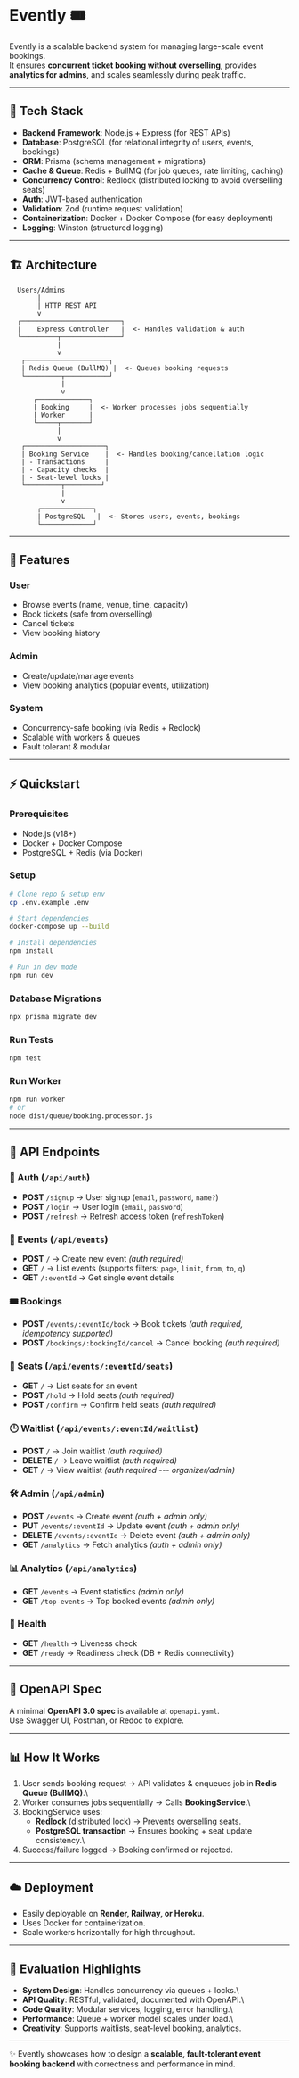 # Evently 🎟️

Evently is a scalable backend system for managing large-scale event
bookings.\
It ensures **concurrent ticket booking without overselling**, provides
**analytics for admins**, and scales seamlessly during peak traffic.

------------------------------------------------------------------------

## 🚀 Tech Stack

-   **Backend Framework**: Node.js + Express (for REST APIs)
-   **Database**: PostgreSQL (for relational integrity of users, events,
    bookings)
-   **ORM**: Prisma (schema management + migrations)
-   **Cache & Queue**: Redis + BullMQ (for job queues, rate limiting,
    caching)
-   **Concurrency Control**: Redlock (distributed locking to avoid
    overselling seats)
-   **Auth**: JWT-based authentication
-   **Validation**: Zod (runtime request validation)
-   **Containerization**: Docker + Docker Compose (for easy deployment)
-   **Logging**: Winston (structured logging)

------------------------------------------------------------------------

## 🏗️ Architecture

``` plaintext
  Users/Admins
       |
       | HTTP REST API
       v
  ┌─────────────────────────┐
  |    Express Controller   |  <- Handles validation & auth
  └─────────┬───────────────┘
            |
            v
   ┌─────────────────────┐
   | Redis Queue (BullMQ) |  <- Queues booking requests
   └─────────┬───────────┘
             |
             v
      ┌─────────────┐
      | Booking     |  <- Worker processes jobs sequentially
      | Worker      |
      └─────┬───────┘
            |
            v
   ┌────────────────────┐
   | Booking Service    |  <- Handles booking/cancellation logic
   | - Transactions     |
   | - Capacity checks  |
   | - Seat-level locks |
   └─────────┬─────────┘
             |
             v
       ┌─────────────┐
       | PostgreSQL   |  <- Stores users, events, bookings
       └─────────────┘
```

------------------------------------------------------------------------

## 📌 Features

### User

-   Browse events (name, venue, time, capacity)
-   Book tickets (safe from overselling)
-   Cancel tickets
-   View booking history

### Admin

-   Create/update/manage events
-   View booking analytics (popular events, utilization)

### System

-   Concurrency-safe booking (via Redis + Redlock)
-   Scalable with workers & queues
-   Fault tolerant & modular

------------------------------------------------------------------------

## ⚡ Quickstart

### Prerequisites

-   Node.js (v18+)
-   Docker + Docker Compose
-   PostgreSQL + Redis (via Docker)

### Setup

``` bash
# Clone repo & setup env
cp .env.example .env

# Start dependencies
docker-compose up --build

# Install dependencies
npm install

# Run in dev mode
npm run dev
```

### Database Migrations

``` bash
npx prisma migrate dev
```

### Run Tests

``` bash
npm test
```

### Run Worker

``` bash
npm run worker
# or
node dist/queue/booking.processor.js
```

------------------------------------------------------------------------

## 🔗 API Endpoints

### 🔑 Auth (`/api/auth`)

-   **POST** `/signup` → User signup (`email`, `password`, `name?`)
-   **POST** `/login` → User login (`email`, `password`)
-   **POST** `/refresh` → Refresh access token (`refreshToken`)

### 📅 Events (`/api/events`)

-   **POST** `/` → Create new event *(auth required)*
-   **GET** `/` → List events (supports filters: `page`, `limit`,
    `from`, `to`, `q`)
-   **GET** `/:eventId` → Get single event details

### 🎟️ Bookings

-   **POST** `/events/:eventId/book` → Book tickets *(auth required,
    idempotency supported)*
-   **POST** `/bookings/:bookingId/cancel` → Cancel booking *(auth
    required)*

### 💺 Seats (`/api/events/:eventId/seats`)

-   **GET** `/` → List seats for an event
-   **POST** `/hold` → Hold seats *(auth required)*
-   **POST** `/confirm` → Confirm held seats *(auth required)*

### 🕒 Waitlist (`/api/events/:eventId/waitlist`)

-   **POST** `/` → Join waitlist *(auth required)*
-   **DELETE** `/` → Leave waitlist *(auth required)*
-   **GET** `/` → View waitlist *(auth required --- organizer/admin)*

### 🛠️ Admin (`/api/admin`)

-   **POST** `/events` → Create event *(auth + admin only)*
-   **PUT** `/events/:eventId` → Update event *(auth + admin only)*
-   **DELETE** `/events/:eventId` → Delete event *(auth + admin only)*
-   **GET** `/analytics` → Fetch analytics *(auth + admin only)*

### 📊 Analytics (`/api/analytics`)

-   **GET** `/events` → Event statistics *(admin only)*
-   **GET** `/top-events` → Top booked events *(admin only)*

### 🏥 Health

-   **GET** `/health` → Liveness check
-   **GET** `/ready` → Readiness check (DB + Redis connectivity)

------------------------------------------------------------------------

## 📑 OpenAPI Spec

A minimal **OpenAPI 3.0 spec** is available at `openapi.yaml`.\
Use Swagger UI, Postman, or Redoc to explore.

------------------------------------------------------------------------

## 📊 How It Works

1.  User sends booking request → API validates & enqueues job in **Redis
    Queue (BullMQ)**.\
2.  Worker consumes jobs sequentially → Calls **BookingService**.\
3.  BookingService uses:
    -   **Redlock** (distributed lock) → Prevents overselling seats.
    -   **PostgreSQL transaction** → Ensures booking + seat update
        consistency.\
4.  Success/failure logged → Booking confirmed or rejected.

------------------------------------------------------------------------

## ☁️ Deployment

-   Easily deployable on **Render, Railway, or Heroku**.
-   Uses Docker for containerization.
-   Scale workers horizontally for high throughput.

------------------------------------------------------------------------

## 📌 Evaluation Highlights

-   **System Design**: Handles concurrency via queues + locks.\
-   **API Quality**: RESTful, validated, documented with OpenAPI.\
-   **Code Quality**: Modular services, logging, error handling.\
-   **Performance**: Queue + worker model scales under load.\
-   **Creativity**: Supports waitlists, seat-level booking, analytics.

------------------------------------------------------------------------

✨ Evently showcases how to design a **scalable, fault-tolerant event
booking backend** with correctness and performance in mind.

